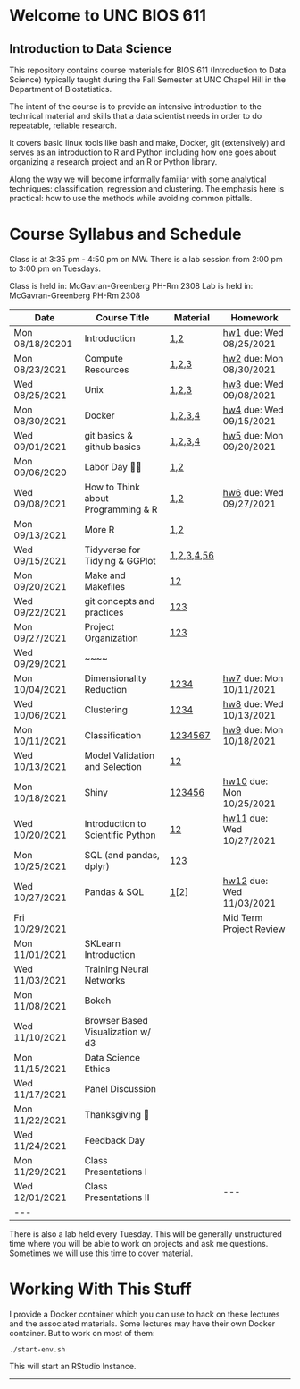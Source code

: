 Welcome to UNC BIOS 611
=======================
Introduction to Data Science
----------------------------

This repository contains course materials for BIOS 611 (Introduction
to Data Science) typically taught during the Fall Semester at UNC
Chapel Hill in the Department of Biostatistics.

The intent of the course is to provide an intensive introduction to
the technical material and skills that a data scientist needs in order
to do repeatable, reliable research.

It covers basic linux tools like bash and make, Docker, git
(extensively) and serves as an introduction to R and Python including
how one goes about organizing a research project and an R or Python
library.

Along the way we will become informally familiar with some analytical
techniques: classification, regression and clustering. The emphasis
here is practical: how to use the methods while avoiding common
pitfalls.

Course Syllabus and Schedule
============================

Class is at 3:35 pm - 4:50 pm on MW. There is a lab session from 2:00
pm to 3:00 pm on Tuesdays.

Class is held in: McGavran-Greenberg PH-Rm 2308
Lab is held in: McGavran-Greenberg PH-Rm 2308


| Date            | Course Title                       | Material                                                 | Homework                         |
| ---             | ---                                | ---                                                      | ---                              |
| Mon 08/18/20201 | Introduction                       | [1][m1],[2][m2]                                          | [hw1][hw1] due: Wed 08/25/2021   |
| Mon 08/23/2021  | Compute Resources                  | [1][m3],[2][m4],[3][m5]                                  | [hw2][hw2] due: Mon 08/30/2021   |
| Wed 08/25/2021  | Unix                               | [1][m8],[2][m6],[3][m7]                                  | [hw3][hw3] due: Wed 09/08/2021   |
| Mon 08/30/2021  | Docker                             | [1][m9],[2][m4],[3][m5],[4][m10]                         | [hw4][hw4] due: Wed 09/15/2021   |
| Wed 09/01/2021  | git basics & github basics         | [1][m13],[2][m14],[3][m15],[4][m16]                      | [hw5][hw5] due: Mon 09/20/2021   |
| Mon 09/06/2020  | Labor Day 🍞🌹                     | [1][m12],[2][m16]                                        |                                  |
| Wed 09/08/2021  | How to Think about Programming & R | [1][m18],[2][m19]                                        | [hw6][hw6] due: Wed 09/27/2021   |
| Mon 09/13/2021  | More R                             | [1][m20],[2][m23]                                        |                                  |
| Wed 09/15/2021  | Tidyverse for Tidying & GGPlot     | [1][m22],[2][m24],[3][m25],[4][m26],[5][m27][6][m28]     |                                  |
| Mon 09/20/2021  | Make and Makefiles                 | [1][m29][2][m30]                                         |                                  |
| Wed 09/22/2021  | git concepts and practices         | [1][m31][2][m32][3][m33]                                 |                                  |
| Mon 09/27/2021  | Project Organization               | [1][m34][2][m35][3][m36]                                 |                                  |
| Wed 09/29/2021  | ~~~~                               |                                                          |                                  |
| Mon 10/04/2021  | Dimensionality Reduction           | [1][m37][2][m38][3][m39][4][m40]                         | [hw7][hw7] due: Mon 10/11/2021   |
| Wed 10/06/2021  | Clustering                         | [1][m41][2][m42][3][m43][4][m44]                         | [hw8][hw8] due: Wed 10/13/2021   |
| Mon 10/11/2021  | Classification                     | [1][m45][2][m46][3][m47][4][m48][5][m49][6][m50][7][m51] | [hw9][hw9] due: Mon 10/18/2021   |
| Wed 10/13/2021  | Model Validation and Selection     | [1][m52][2][m53]                                         |                                  |
| Mon 10/18/2021  | Shiny                              | [1][m54][2][m55][3][m56][4][m57][5][m58][6][m59]         | [hw10][hw10] due: Mon 10/25/2021 |
| Wed 10/20/2021  | Introduction to Scientific Python  | [1][m60][2][m61]                                         | [hw11][hw11] due: Wed 10/27/2021 |
| Mon 10/25/2021  | SQL (and pandas, dplyr)            | [1][m11][2][m62][3][m63]                                 |                                  |
| Wed 10/27/2021  | Pandas & SQL                       | [1][m64][2]                                              | [hw12][hw12] due: Wed 11/03/2021 |
| Fri 10/29/2021  |                                    |                                                          | Mid Term Project Review          |
| Mon 11/01/2021  | SKLearn Introduction               |                                                          |                                  |
| Wed 11/03/2021  | Training Neural Networks           |                                                          |                                  |
| Mon 11/08/2021  | Bokeh                              |                                                          |                                  |
| Wed 11/10/2021  | Browser Based Visualization w/ d3  |                                                          |                                  |
| Mon 11/15/2021  | Data Science Ethics                |                                                          |                                  |
| Wed 11/17/2021  | Panel Discussion                   |                                                          |                                  |
| Mon 11/22/2021  | Thanksgiving 🦃                    |                                                          |                                  |
| Wed 11/24/2021  | Feedback Day                       |                                                          |                                  |
| Mon 11/29/2021  | Class Presentations I              |                                                          |                                  |
| Wed 12/01/2021  | Class Presentations II             |                                                          | ---                              |
| ---             |                                    |                                                          |                                  |


There is also a lab held every Tuesday. This will be generally
unstructured time where you will be able to work on projects and ask
me questions. Sometimes we will use this time to cover material.

Working With This Stuff
=======================

I provide a Docker container which you can use to hack on these
lectures and the associated materials. Some lectures may have their
own Docker container. But to work on most of them:


    ./start-env.sh
    
This will start an RStudio Instance.

* * * 

[m1]:https://github.com/Vincent-Toups/datasci611/blob/main/lectures/01-course-intro-data-scientist/course-intro-data-scientist.org
[m2]:https://github.com/Vincent-Toups/datasci611/blob/main/lectures/01-course-intro-data-scientist/slides.Rpres
[m3]:https://its.unc.edu/research-computing/longleaf-cluster/
[m4]:https://docs.docker.com/docker-for-windows/install/
[m5]:https://docs.docker.com/engine/install/ubuntu/
[m6]:https://www.gnu.org/software/bash/manual/bash.html
[m7]:https://learnxinyminutes.com/docs/bash/
[m8]:https://github.com/Vincent-Toups/datasci611/tree/main/lectures/02-unix
[m9]:https://github.com/Vincent-Toups/datasci611/blob/main/lectures/03-Docker/docker.org
[m10]:https://learnxinyminutes.com/docs/docker/
[m11]:https://tomaugspurger.github.io/dplry-pandas.html
[m12]:https://en.wikipedia.org/wiki/Labor_Day
[m13]:https://git-scm.com/book/en/v2
[m14]:https://docs.github.com/en/get-started
[m15]:https://docs.github.com/en/github/authenticating-to-github/connecting-to-github-with-ssh/adding-a-new-ssh-key-to-your-github-account
[m16]:https://hyperallergic.com/313435/an-illustrated-guide-to-guy-debords-the-society-of-the-spectacle/
[m17]:https://liyanxu.blog/2017/02/12/install-git-on-windows-and-set-up-ssh-keys/
[m18]:https://learnxinyminutes.com/docs/r/
[m19]:http://adv-r.had.co.nz/
[m20]:http://adv-r.had.co.nz/Computing-on-the-language.html
[m21]:https://dplyr.tidyverse.org/articles/programming.html
[m22]:https://www.popularmechanics.com/science/a22577/genetics-papers-excel-errors/
[m23]:https://dplyr.tidyverse.org/
[m24]:https://tidyr.tidyverse.org/
[m25]:https://readr.tidyverse.org/
[m25]:https://ggplot2.tidyverse.org/
[m26]:https://magrittr.tidyverse.org/
[m27]:https://r4ds.had.co.nz/tidy-data.html
[m28]:https://www.interaction-design.org/literature/article/preattentive-visual-properties-and-how-to-use-them-in-information-visualization
[m29]:https://www.gnu.org/software/make/
[m30]:https://learnxinyminutes.com/docs/make/
[m31]:https://www.man7.org/linux/man-pages/man1/diff.1.html
[m32]:https://man7.org/linux/man-pages/man1/patch.1.html
[m33]:https://git-scm.com/book/en/v2/Git-Tools-Interactive-Staging
[m34]:https://github.com/virkud/bios611-project1
[m35]:https://www.latex-project.org/
[m36]:https://bookdown.org/yihui/rmarkdown-cookbook/install-latex.html
[m37]:https://en.wikipedia.org/wiki/Manifold_hypothesis
[m38]:https://en.wikipedia.org/wiki/Vector_space
[m39]:https://en.wikipedia.org/wiki/T-distributed_stochastic_neighbor_embedding
[m40]:https://scikit-learn.org/stable/modules/manifold.html
[m41]:https://https://scikit-learn.org/stable/auto_examples/cluster/plot_cluster_comparison.html
[m42]:https://rstudio.github.io/reticulate/
[m43]:https://en.wikipedia.org/wiki/K-means_clustering
[m44]:https://en.wikipedia.org/wiki/Spectral_clustering
[m45]:https://en.wikipedia.org/wiki/Linear_discriminant_analysis
[m46]:https://en.wikipedia.org/wiki/AdaBoost
[m47]:https://www.rdocumentation.org/packages/gbm/versions/2.1.8
[m48]:https://en.wikipedia.org/wiki/Receiver_operating_characteristic
[m49]:https://en.wikipedia.org/wiki/Linear_discriminant_analysis
[m50]:https://en.wikipedia.org/wiki/Logistic_regression
[m51]:https://en.wikipedia.org/wiki/F-score
[m52]:https://topepo.github.io/caret/model-training-and-tuning.html
[m53]:https://en.wikipedia.org/wiki/Cross-validation_(statistics)
[m54]:https://www.geeksforgeeks.org/difference-between-127-0-0-1-and-0-0-0-0/
[m55]:https://developer.mozilla.org/en-US/docs/Web/HTTP/Overview
[m56]:https://en.wikipedia.org/wiki/HTML
[m57]:https://en.wikipedia.org/wiki/JavaScript
[m58]:https://shiny.rstudio.com/
[m59]:https://plotly.com/r/
[m60]:https://learnxinyminutes.com/docs/python/
[m61]:https://numpy.org/
[m62]:https://sqlite.org/index.html
[m63]:https://www.sqlite.org/windowfunctions.html
[m64]:https://predictivehacks.com/dplyr-like-pipes-for-data-manipulation-in-python-using-pandas/ 

[hw1]:https://github.com/Vincent-Toups/datasci611/blob/main/lectures/01-course-intro-data-scientist/homework.md
[hw2]:https://github.com/Vincent-Toups/datasci611/blob/main/lectures/X-02-vcl/homework.md
[hw3]:https://github.com/Vincent-Toups/datasci611/blob/main/lectures/02-unix/homework.md
[hw4]:https://github.com/Vincent-Toups/datasci611/blob/main/lectures/03-Docker/homework.md
[hw5]:https://github.com/Vincent-Toups/datasci611/blob/main/lectures/04-git-basics/homework.md
[hw6]:https://github.com/Vincent-Toups/datasci611/blob/main/lectures/05-Programming-and-Programming-in-R/homework-p1.md
[hw7]:https://github.com/Vincent-Toups/datasci611/blob/main/lectures/10-dimensionality-reduction/homework.md
[hw8]:https://github.com/Vincent-Toups/datasci611/blob/main/lectures/11-clustering/homework.md
[hw9]:https://github.com/Vincent-Toups/datasci611/blob/main/lectures/12-classification/homework.md
[hw10]:https://github.com/Vincent-Toups/datasci611/blob/main/lectures/14-shiny/shiny-homework.md
[hw11]:https://github.com/Vincent-Toups/datasci611/blob/main/lectures/15-python/python-homework.md
[hw12]:https://github.com/Vincent-Toups/datasci611/blob/main/lectures/17-pandas-sklearn/sql-pandas-homework.md

